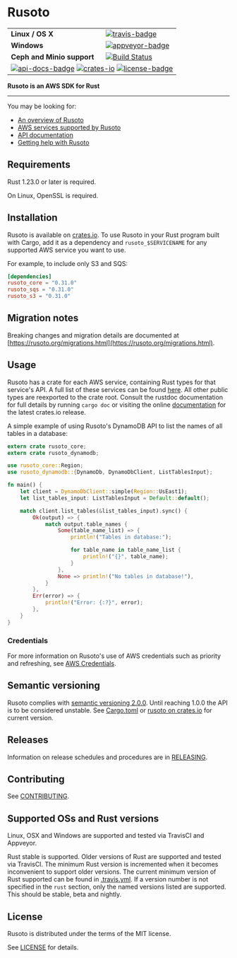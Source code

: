 # Rusoto

<table>
    <tr>
        <td><strong>Linux / OS X</strong></td>
        <td><a href="https://travis-ci.org/rusoto/rusoto" title="Travis Build Status"><img src="https://travis-ci.org/rusoto/rusoto.svg?branch=master" alt="travis-badge"></img></a></td>
    </tr>
    <tr>
        <td><strong>Windows</strong></td>
        <td><a href="https://ci.appveyor.com/project/matthewkmayer/rusoto/branch/master" title="Appveyor Build Status"><img src="https://ci.appveyor.com/api/projects/status/o83ruaeu7xft0ru5/branch/master?svg=true" alt="appveyor-badge"></img></a></td>
    </tr>
    <tr>
        <td><strong>Ceph and Minio support</strong></td>
        <td><a href='https://semaphoreci.com/matthewkmayer/rusoto'> <img src='https://semaphoreci.com/api/v1/matthewkmayer/rusoto/branches/master/badge.svg' alt='Build Status'></a></td>
    </tr>
    <tr>
        <td colspan="2">
            <a href="https://rusoto.github.io/rusoto/" title="API Docs"><img src="https://img.shields.io/badge/API-docs-blue.svg" alt="api-docs-badge"></img></a>
            <a href="https://crates.io/crates/rusoto_core" title="Crates.io"><img src="https://img.shields.io/crates/v/rusoto_core.svg" alt="crates-io"></img></a>
            <a href="#license" title="License: MIT"><img src="https://img.shields.io/badge/license-MIT-blue.svg" alt="license-badge"></img></a>
        </td>
    </tr>
</table>

**Rusoto is an AWS SDK for Rust**

---

You may be looking for:

* [An overview of Rusoto][rusoto-overview]
* [AWS services supported by Rusoto][supported-aws-services]
* [API documentation][api-documentation]
* [Getting help with Rusoto][rusoto-help]

## Requirements

Rust 1.23.0 or later is required.

On Linux, OpenSSL is required.

## Installation

Rusoto is available on [crates.io](https://crates.io/crates/rusoto_core).
To use Rusoto in your Rust program built with Cargo, add it as a dependency and `rusoto_$SERVICENAME` for any supported AWS service you want to use.

For example, to include only S3 and SQS:

``` toml
[dependencies]
rusoto_core = "0.31.0"
rusoto_sqs = "0.31.0"
rusoto_s3 = "0.31.0"
```

## Migration notes

Breaking changes and migration details are documented at [https://rusoto.org/migrations.html](https://rusoto.org/migrations.html).

## Usage

Rusoto has a crate for each AWS service, containing Rust types for that service's API.
A full list of these services can be found [here][supported-aws-services].
All other public types are reexported to the crate root.
Consult the rustdoc documentation for full details by running `cargo doc` or visiting the online [documentation](https://rusoto.github.io/rusoto/rusoto/index.html) for the latest crates.io release.

A simple example of using Rusoto's DynamoDB API to list the names of all tables in a database:

```rust
extern crate rusoto_core;
extern crate rusoto_dynamodb;

use rusoto_core::Region;
use rusoto_dynamodb::{DynamoDb, DynamoDbClient, ListTablesInput};

fn main() {
    let client = DynamoDbClient::simple(Region::UsEast1);
    let list_tables_input: ListTablesInput = Default::default();

    match client.list_tables(&list_tables_input).sync() {
        Ok(output) => {
            match output.table_names {
                Some(table_name_list) => {
                    println!("Tables in database:");

                    for table_name in table_name_list {
                        println!("{}", table_name);
                    }
                },
                None => println!("No tables in database!"),
            }
        },
        Err(error) => {
            println!("Error: {:?}", error);
        },
    }
}
```

### Credentials

For more information on Rusoto's use of AWS credentials such as priority and refreshing, see [AWS Credentials](AWS-CREDENTIALS.md).

## Semantic versioning

Rusoto complies with [semantic versioning 2.0.0](http://semver.org/).
Until reaching 1.0.0 the API is to be considered unstable.
See [Cargo.toml](Cargo.toml) or [rusoto on crates.io](https://crates.io/crates/rusoto_core) for current version.

## Releases

Information on release schedules and procedures are in [RELEASING](RELEASING.md).

## Contributing

See [CONTRIBUTING](CONTRIBUTING.md).

## Supported OSs and Rust versions

Linux, OSX and Windows are supported and tested via TravisCI and Appveyor.

Rust stable is supported.  Older versions of Rust are supported and tested via TravisCI.  The minimum Rust version is
incremented when it becomes inconvenient to support older versions.  The current minimum version of Rust supported can
be found in [.travis.yml](.travis.yml).  If a version number is not specified in the `rust` section, only the named versions
listed are supported.  This should be stable, beta and nightly.

## License

Rusoto is distributed under the terms of the MIT license.

See [LICENSE][license] for details.

[api-documentation]: https://rusoto.github.io/rusoto/rusoto/ "API documentation"
[license]: https://github.com/rusoto/rusoto/blob/master/LICENSE "MIT License"
[rusoto-help]: https://www.rusoto.org/help.html "Getting help with Rusoto"
[rusoto-overview]: https://www.rusoto.org/ "Rusoto overview"
[supported-aws-services]: https://www.rusoto.org/supported-aws-services.html "List of AWS services supported by Rusoto"
